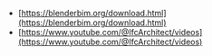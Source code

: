 
- [https://blenderbim.org/download.html](https://blenderbim.org/download.html)
- [https://www.youtube.com/@IfcArchitect/videos](https://www.youtube.com/@IfcArchitect/videos)
